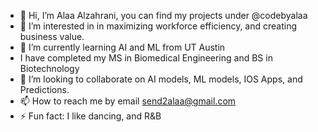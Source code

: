 - 👋 Hi, I’m Alaa Alzahrani, you can find my projects under @codebyalaa
- 👀 I’m interested in in maximizing workforce efficiency, and creating business value.
- 🌱 I’m currently learning AI and ML from UT Austin
- I have completed my MS in Biomedical Engineering and BS in Biotechnology
- 💞️ I’m looking to collaborate on AI models, ML models, IOS Apps, and Predictions.
- 📫 How to reach me by email send2alaa@gmail.com
- ⚡ Fun fact: I like dancing, and R&B

<!---
codebyalaa/codebyalaa is a ✨ special ✨ repository because its `README.md` (this file) appears on your GitHub profile.
You can click the Preview link to take a look at your changes.
--->

